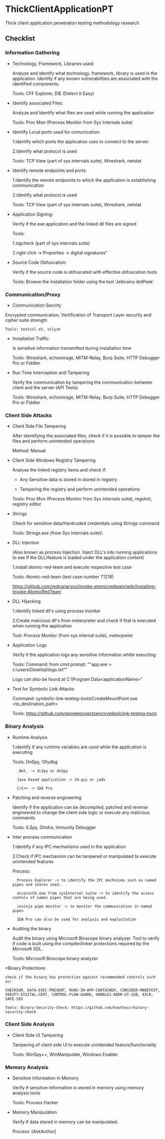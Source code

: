 # ThickClientApplicationPT
Thick client application penetration testing methodology research.

## Checklist

### Information Gathering

* Technology, Framework, Libraries used:

    Analyze and identify what technology, framework, library is used in the application. Identify if any known vulnerabilities are associated with the identified components.

  Tools: CFF Explorer, DIE (Detect It Easy)

* Identify associated Files:

  Analyze and Identify what files are used while running the application
  
  Tools: Proc Mon (Process Monitor from Sys Internals suite)
  
* Identify Local ports used for comunication:

  1.Identify which ports the application uses to connect to the server.
  
  2.Identify what protocol is used

  Tools: TCP View (part of sys internals suite), Wireshark, netstat


* Identify remote endpoints and ports:

  1.Identify the remote endpoints to which the application is establishing communication
  
  2.Identify what protocol is used

  Tools: TCP View (part of sys internals suite), Wireshark, netstat

* Application Signing:

  Verify if the exe application and the linked dll files are signed

  Tools:
  
  1.sigcheck (part of sys internals suite)
  
  2.right click -> Properties -> digital signatures"

* Source Code Obfuscation:

  Verify if the source code is obfuscated with effective obfuscation tools

  Tools:
  Browse the installation folder using the tool 'Jetbrains dotPeek'
  
### Communication/Proxy

* Communication Secirity

Encrypted communication, Vertification of Transport Layer security and cipher suite strength
    
	Tools: testssl.sh, sslyze

* Installation Traffic

	Is sensitive information transmitted during installation time
    
	Tools: Wireshark, echomirage, MITM-Relay, Burp Suite, HTTP Debugger Pro or Fiddler

* Run Time Interception and Tampering

	Verify the communication by tampering the communication between client and the server (API Tests)
    
	Tools: Wireshark, echomirage, MITM-Relay, Burp Suite, HTTP Debugger Pro or Fiddler
    
### Client Side Attacks

* Client Side File Tampering

	After identifying the associated files, check if it is possible to tamper the files and perform unintended operations

	Method: Manual

* Client Side Windows Registry Tampering

	Analyse the linked registry items and check if:

	* Any Sensitive data is stored in stored in registry

	* Tampering the registry and perform unintended operations

	Tools: Proc Mon (Process Monitor from Sys Internals suite), regshot, registry editor

* Strings

	Check for sensitive data/Hardcoded credentials using Strings command

	Tools: Strings.exe (from Sys Internals suite)\

* DLL Injection

	(Also known as process Injection. Inject DLL's into running applications to see if the DLL/feature is loaded under the application context)

	1.install atomic-red-team and execute respective test case

	Tools: Atomic-red-team (test case number T1218)<AskAuthor>

	https://github.com/redcanaryco/invoke-atomicredteam/wiki/Installing-Invoke-AtomicRedTeam

* DLL Hijacking

	1.Identify linked dll's using process monitor

	2.Create malicious dll's from meterpreter and check if that is executed when running the application

	Tool: Process Monitor (from sys internal suite), meterpreter

* Application Logs

	Verify if the application logs any sensitive information whille exeucting

	Tools: Command: from cmd prompt: ""app.exe > c:\users\Desktop\logs.txt""

	Logs can also be found at C:\Program Data\<applicationName>\"

* Test for Symbolic Link Attacks

	Command: symbolic-link-testing-tools\CreateMountPoint.exe <sourcepath> <to_destination_path>

	Tools: https://github.com/googleprojectzero/symboliclink-testing-tools

### Binary Analysis

* Runtime Analysis

	1.identify if any runtime variables are used while the application is executing

	Tools: DnSpy, Ollydbg

		.Net, -> ILSpy or dnSpy

		Java based application -> Jd-gui or jadx

		C/C++ -> IDA Pro

* Patching and reverse engineering

	Identify if the application can be decompiled, patched and reverse engineered to change the client side logic or execute any malicious commands

	Tools: ILSpy, Ghidra, Immunity Debugger

* Inter process communication

	1.Identify if any IPC mechanisms used in the application

	2.Check if IPC mechanism can be tampered or manipulated to execute unintended features

	Process:

		Process Explorer -> to identify the IPC mechnisms such as named pipes and shares used.

		accesschk.exe from sysInternal suite -> to identify the access contols of names pipes that are being used.

		ioninja pipe monitor -> to monitor the communication in named pipes

		IDA Pro can also be used for analysis and exploitation

* Auditing the binary

	Audit the binary using Microsoft Binscope binary analyzer. Tool to verify if code is built using the compiler/linker protections required by the Microsoft SDL.

	Tools: Microsoft Binscope binary analyzer

*Binary Protections

	check if the binary has protection against recommended controls such as:

	CHECKSUM, DATA-EXEC-PREVENT, RUNS-IN-APP-CONTAINER, CONSIDER-MANIFEST, VERIFY-DIGITAL-CERT, CONTROL-FLOW-GUARD, HANDLES-ADDR-GT-2GB, ASLR, SAFE-SEH

	Tools: Binary-Security-Check: https://github.com/koutheir/binary-security-check

### Client Side Analysis

* Client Side UI Tampering

	Tampering of client side UI to execute unintended feature/functionality

	Tools: WinSpy++, WinManipulate, Windows Enabler

### Memory Analysis

* Sensitive Information in Memory

	Verify if sensitive information is stored in memory using memory analysis tools

	Tools: Process Hacker

* Memory Manipulation

	Verify if data stored in memory can be manipulated.

	Process: <pending>[AskAuthor]
